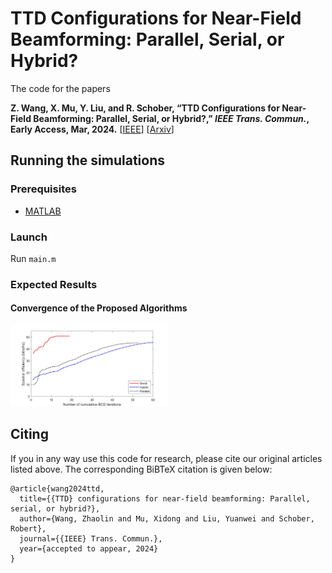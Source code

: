 # TTD Configurations for Near-Field Beamforming: Parallel, Serial, or Hybrid?

The code for the papers 

**Z. Wang, X. Mu, Y. Liu, and R. Schober, “TTD Configurations for Near-Field Beamforming: Parallel, Serial, or Hybrid?,” *IEEE Trans. Commun.*, Early Access, Mar, 2024.** [[IEEE](https://ieeexplore.ieee.org/abstract/document/10458958)] [[Arxiv](https://arxiv.org/abs/2309.06861)]


## Running the simulations

### Prerequisites

- [MATLAB](https://uk.mathworks.com/products/matlab.html)

### Launch

Run `main.m`

### Expected Results

#### Convergence of the Proposed Algorithms
<img decoding="async" src="./results/convergence.jpg" width="50%">

## Citing
If you in any way use this code for research, please cite our original articles listed above. The corresponding BiBTeX citation is given below:
```
@article{wang2024ttd,
  title={{TTD} configurations for near-field beamforming: Parallel, serial, or hybrid?},
  author={Wang, Zhaolin and Mu, Xidong and Liu, Yuanwei and Schober, Robert},
  journal={{IEEE} Trans. Commun.},
  year={accepted to appear, 2024}
}
```
